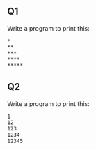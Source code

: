 ## Q1
Write a program to print this:
```
*
**
***
****
*****
```

## Q2
Write a program to print this:
```
1
12
123
1234
12345
```
